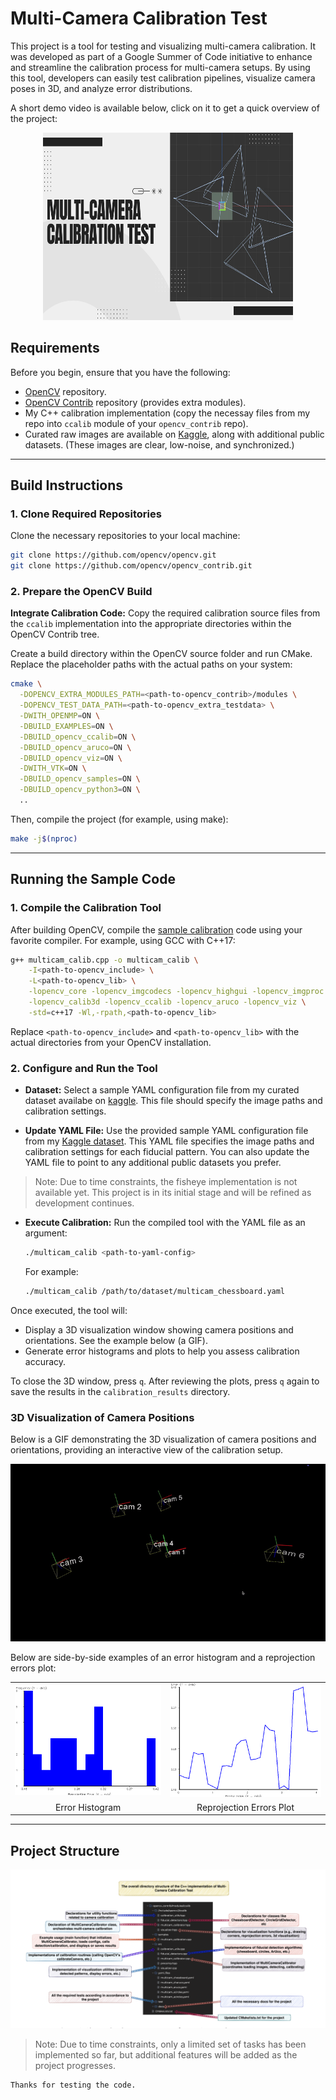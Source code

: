 # Multi-Camera Calibration Test

This project is a tool for testing and visualizing multi-camera calibration. It was developed as part of a Google Summer of Code initiative to enhance and streamline the calibration process for multi-camera setups. By using this tool, developers can easily test calibration pipelines, visualize camera poses in 3D, and analyze error distributions.

A short demo video is available below, click on it to get a quick overview of the project:

<div align="center">
  <a href="https://www.youtube.com/watch?v=YzzY50zVvOg">
    <img src="https://github.com/shyama7004/Multi-camera-calibration-test/blob/main/images/Multi-Camera%20Calibration%20test.png" alt="Watch the demo" style="width:400px; height:300px;">
  </a>
</div>


## Requirements

Before you begin, ensure that you have the following:
- [OpenCV](https://github.com/opencv/opencv) repository.
- [OpenCV Contrib](https://github.com/opencv/opencv_contrib) repository (provides extra modules).
- My C++ calibration implementation (copy the necessay files from my repo into `ccalib` module of your `opencv_contrib` repo).
- Curated raw images are available on [Kaggle](https://www.kaggle.com/datasets/kalpitnathan/multi-camera-calibration-test-dataset), along with additional public datasets. (These images are clear, low-noise, and synchronized.)

---

## Build Instructions

### 1. Clone Required Repositories

Clone the necessary repositories to your local machine:
```bash
git clone https://github.com/opencv/opencv.git
git clone https://github.com/opencv/opencv_contrib.git
```

### 2. Prepare the OpenCV Build

**Integrate Calibration Code:**
Copy the required calibration source files from the `ccalib` implementation into the appropriate directories within the OpenCV Contrib tree.

Create a build directory within the OpenCV source folder and run CMake. Replace the placeholder paths with the actual paths on your system:

```bash
cmake \
  -DOPENCV_EXTRA_MODULES_PATH=<path-to-opencv_contrib>/modules \
  -DOPENCV_TEST_DATA_PATH=<path-to-opencv_extra_testdata> \
  -DWITH_OPENMP=ON \
  -DBUILD_EXAMPLES=ON \
  -DBUILD_opencv_ccalib=ON \
  -DBUILD_opencv_aruco=ON \
  -DBUILD_opencv_viz=ON \
  -DWITH_VTK=ON \
  -DBUILD_opencv_samples=ON \
  -DBUILD_opencv_python3=ON \
  ..
```

Then, compile the project (for example, using make):
```bash
make -j$(nproc)
```

---

## Running the Sample Code

### 1. Compile the Calibration Tool

After building OpenCV, compile the [sample calibration](https://github.com/shyama7004/Multi-camera-calibration-test/blob/main/opencv_contrib/modules/ccalib/ccalib/samples/multicam_calib.cpp) code using your favorite compiler. For example, using GCC with C++17:
```bash
g++ multicam_calib.cpp -o multicam_calib \
    -I<path-to-opencv_include> \
    -L<path-to-opencv_lib> \
    -lopencv_core -lopencv_imgcodecs -lopencv_highgui -lopencv_imgproc \
    -lopencv_calib3d -lopencv_ccalib -lopencv_aruco -lopencv_viz \
    -std=c++17 -Wl,-rpath,<path-to-opencv_lib>
```
Replace `<path-to-opencv_include>` and `<path-to-opencv_lib>` with the actual directories from your OpenCV installation.

### 2. Configure and Run the Tool

- **Dataset:**
  Select a sample YAML configuration file from my  curated dataset availabe on [kaggle](). This file should specify the image paths and calibration settings.

- **Update YAML File:**
  Use the provided sample YAML configuration file from my [Kaggle dataset](). This YAML file specifies the image paths and calibration settings for each fiducial pattern. You can also update the YAML file to point to any additional public datasets you prefer.

> Note: Due to time constraints, the fisheye implementation is not available yet. This project is in its initial stage and will be refined as development continues.

- **Execute Calibration:**
  Run the compiled tool with the YAML file as an argument:
  ```bash
  ./multicam_calib <path-to-yaml-config>
  ```
  For example:
  ```bash
  ./multicam_calib /path/to/dataset/multicam_chessboard.yaml
  ```

Once executed, the tool will:

- Display a 3D visualization window showing camera positions and orientations. See the example below (a GIF).
- Generate error histograms and plots to help you assess calibration accuracy.

To close the 3D window, press `q`. After reviewing the plots, press `q` again to save the results in the `calibration_results` directory.

### 3D Visualization of Camera Positions

Below is a GIF demonstrating the 3D visualization of camera positions and orientations, providing an interactive view of the calibration setup.

![3d_viz](https://github.com/shyama7004/Multi-camera-calibration-test/blob/main/images/3d_viz.gif)

Below are side-by-side examples of an error histogram and a reprojection errors plot:

<table>
  <tr>
    <td><img src="https://github.com/shyama7004/Multi-camera-calibration-test/blob/main/images/cam1_histogram.png" width="400"></td>
    <td><img src="https://github.com/shyama7004/Multi-camera-calibration-test/blob/main/images/cam1_reprojErrors.png" width="400"></td>
  </tr>
  <tr>
    <td align="center">Error Histogram</td>
    <td align="center">Reprojection Errors Plot</td>
  </tr>
</table>

---

## Project Structure

<img src = https://github.com/shyama7004/Multi-camera-calibration-test/blob/main/images/directory_structure.png>

> Note: Due to time constraints, only a limited set of tasks has been implemented so far, but additional features will be added as the project progresses.

```
Thanks for testing the code.
```
